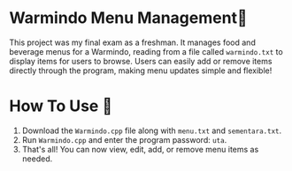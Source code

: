 # Warmindo Menu Management🍝
This project was my final exam as a freshman. It manages food and beverage menus for a Warmindo, reading from a file called `warmindo.txt` to display items for users to browse. Users can easily add or remove items directly through the program, making menu updates simple and flexible!

# How To Use 📌
1. Download the `Warmindo.cpp` file along with `menu.txt` and `sementara.txt`.
2. Run `Warmindo.cpp` and enter the program password: `uta`.
3. That's all! You can now view, edit, add, or remove menu items as needed.
